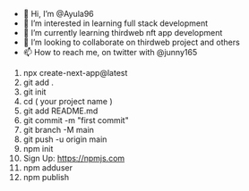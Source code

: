 - 👋 Hi, I’m @Ayula96
- 👀 I’m interested in learning full stack development 
- 🌱 I’m currently learning thirdweb nft app development 
- 💞️ I’m looking to collaborate on thirdweb project and others 
- 📫 How to reach me, on twitter with @junny165

1. npx create-next-app@latest
2. git add .
3. git init
4. cd ( your project name )
5. git add README.md
6. git commit -m "first commit"
7. git branch -M main
8. git push -u origin main
9. npm init
10. Sign Up: https://npmjs.com
11. npm adduser
12. npm publish
<!---
Ayula96/Ayula96 is a ✨ special ✨ repository because its `README.md` (this file) appears on your GitHub profile.
You can click the Preview link to take a look at your changes.
--->
